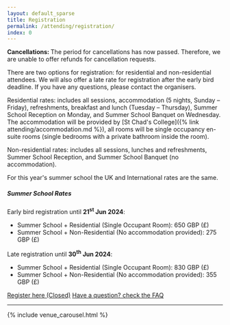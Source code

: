 ```yaml
---
layout: default_sparse
title: Registration
permalink: /attending/registration/
index: 0
---
```


<div class="alert alert-info">
  <strong>Cancellations: </strong>The period for cancellations has now passed. Therefore, we are unable to offer refunds for cancellation requests.
</div>

There are two options for registration: for residential and non-residential attendees. We will also offer a late rate for registration after the early bird deadline. If you have any questions, please contact the organisers.

Residential rates: includes all sessions, accommodation (5 nights, Sunday – Friday), refreshments, breakfast and lunch (Tuesday – Thursday), Summer School Reception on Monday, and Summer School Banquet on Wednesday. The accommodation will be provided by [St Chad's College]({% link attending/accommodation.md %}), all rooms will be single occupancy en-suite rooms (single bedrooms with a private bathroom inside the room).

Non-residential rates: includes all sessions, lunches and refreshments, Summer School Reception, and Summer School Banquet (no accommodation).

For this year's summer school the UK and International rates are the same.

##### Summer School Rates
Early bird registration until **21<sup>st</sup> Jun 2024**:
- Summer School + Residential (Single Occupant Room): 650 GBP (£)
- Summer School + Non-Residential (No accommodation provided): 275 GBP (£)

Late registration until **30<sup>th</sup> Jun 2024**:
- Summer School + Residential (Single Occupant Room): 830 GBP (£)
- Summer School + Non-Residential (No accommodation provided): 355 GBP (£)


<!-- <a href="{{ site.payment-link }} " class="btn btn-primary" role="button">Register here</a> -->
<a href="#" class="btn btn-primary" role="button">Register here (Closed)</a>
<a href="/attending/faq/" class="btn btn-secondary" role="butto">Have a question? check the FAQ</a>


<hr />

{% include venue_carousel.html %}